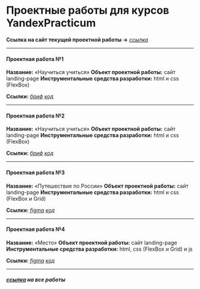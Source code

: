 # Проектные работы для курсов YandexPracticum

__Ссылка на сайт текущей проектной работы →__ _[ссылка](https://mea6ea6.github.io/my-repository/)_

------

#### Проектная работа №1

__Название:__ «Научиться учиться»
__Объект проектной работы:__ сайт landing-page
__Инструментальные средства разработки:__ html и css (FlexBox)

__Ссылки:__
_[бриф](https://code.s3.yandex.net/web-developer/project-1/sprint-1-brief.pdf)_
_[код](https://github.com/Mea6ea6/box/blob/main/how-to-learm_1.zip)_

------

#### Проектная работа №2

__Название:__ «Научиться учиться»
__Объект проектной работы:__ сайт landing-page
__Инструментальные средства разработки:__ html и css (FlexBox)

__Ссылки:__
_[бриф](https://code.s3.yandex.net/web-developer/project-1/sprint-2-brief.pdf)_
_[код](https://github.com/Mea6ea6/box/blob/main/how-to-learm_2.zip)_

------

#### Проектная работа №3

__Название:__ «Путешествие по России»
__Объект проектной работы:__ сайт landing-page
__Инструментальные средства разработки:__ html и css (FlexBox и Grid)

__Ссылки:__
_[figma](https://www.figma.com/file/5S2WSbEFL6awjVWJ0NWL8Q/Sprint-3_-Russia-_-desktop-mobile?node-id=28503%3A0)_
_[код](https://github.com/Mea6ea6/box/blob/main/russian-travel.zip)_

------

#### Проектная работа №4

__Название:__ «Место»
__Объект проектной работы:__ сайт landing-page
__Инструментальные средства разработки:__ html, css (FlexBox и Grid) и js

__Ссылки:__
_[figma](https://www.figma.com/file/2cn9N9jSkmxD84oJik7xL7/JavaScript.-Sprint-4?node-id=0%3A1)_
_[код](#)_

------

##### _[ссылка](https://github.com/Mea6ea6/box)_ на все работы